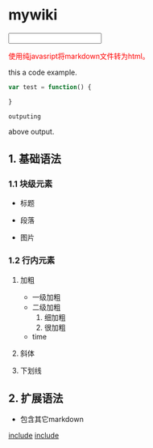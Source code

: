 


# mywiki #


<script>
function myFunction(){
    var x = document.getElementById("uname");
    x.value = x.value.toUpperCase();
}
</script>

<input type="text" id="uname" onchange="myFunction()">

<p id="pt">使用纯javasript将markdown文件转为html。</p>

<style id="style:css/mycss.css">

#pt {
    color: red;
}
</style>




<script>
    console.log('wolrd');
</script>

this a code example.

``` javascript
var test = function() {

}
```
```
outputing
```
above output.

## 1. 基础语法

### 1.1 块级元素

- 标题


- 段落
- 图片

### 1.2 行内元素

1. 加粗
    - 一级加粗
    - 二级加粗
        1. 细加粗
        2. 很加粗
    - time

2. 斜体
3. 下划线

## 2. 扩展语法


- 包含其它markdown

[include](./include.md)
[include](./include1.md)

